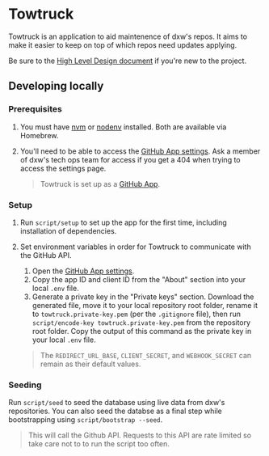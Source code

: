 # Towtruck

Towtruck is an application to aid maintenence of dxw's repos. It aims to make it
easier to keep on top of which repos need updates applying.

Be sure to the [High Level Design document](/doc/high-level-design.md) if you're
new to the project.

## Developing locally

### Prerequisites

1. You must have [nvm](https://github.com/nvm-sh/nvm) or
   [nodenv](https://github.com/nodenv/nodenv) installed. Both are available via
   Homebrew.
1. You'll need to be able to access the [GitHub App settings][]. Ask a member of
   dxw's tech ops team for access if you get a 404 when trying to access the
   settings page.

   > Towtruck is set up as a [GitHub App](https://docs.github.com/en/apps).

### Setup

1. Run `script/setup` to set up the app for the first time, including
   installation of dependencies.

1. Set environment variables in order for Towtruck to communicate with the
   GitHub API.

   1. Open the [GitHub App settings][].
   1. Copy the app ID and client ID from the "About" section into your local
      `.env` file.
   1. Generate a private key in the "Private keys" section. Download the
      generated file, move it to your local repository root folder, rename it to
      `towtruck.private-key.pem` (per the `.gitignore` file), then run
      `script/encode-key towtruck.private-key.pem` from the repository root
      folder. Copy the output of this command as the private key in your local
      `.env` file.

   > The `REDIRECT_URL_BASE`, `CLIENT_SECRET`, and `WEBHOOK_SECRET` can remain
   > as their default values.

### Seeding

Run `script/seed` to seed the database using live data from dxw's repositories.
You can also seed the databse as a final step while bootstrapping using
`script/bootstrap --seed`.

> This will call the Github API. Requests to this API are rate limited so take
> care not to to run the script too often.

[GitHub App settings]:
  https://github.com/organizations/dxw/settings/apps/dxw-towtruck

